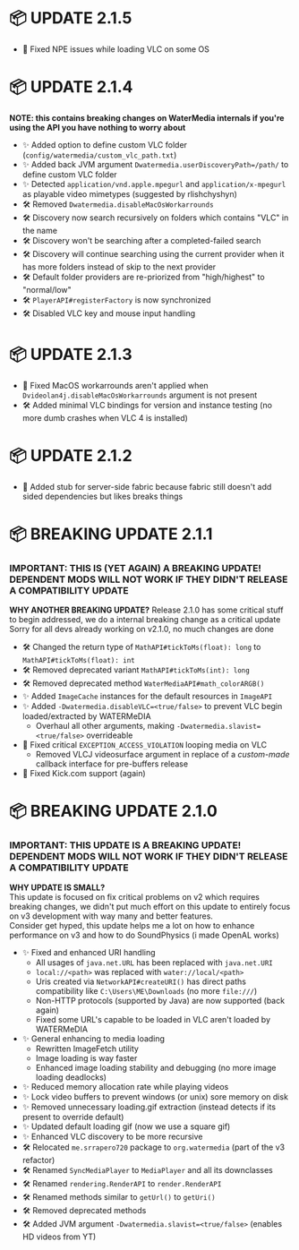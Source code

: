 # 📦 UPDATE 2.1.5
- 🐛 Fixed NPE issues while loading VLC on some OS

# 📦 UPDATE 2.1.4
**NOTE: this contains breaking changes on WaterMedia internals
if you're using the API you have nothing to worry about**
- ✨ Added option to define custom VLC folder (`config/watermedia/custom_vlc_path.txt`)
- ✨ Added back JVM argument `Dwatermedia.userDiscoveryPath=/path/` to define custom VLC folder
- ✨ Detected `application/vnd.apple.mpegurl` and `application/x-mpegurl` as playable video mimetypes (suggested by rlishchyshyn)
- 🛠️ Removed `Dwatermedia.disableMacOsWorkarrounds`
- 🛠️ Discovery now search recursively on folders which contains "VLC" in the name
- 🛠️ Discovery won't be searching after a completed-failed search
- 🛠️ Discovery will continue searching using the current provider when it has more folders instead of skip to the next provider
- 🛠️ Default folder providers are re-priorized from "high/highest" to "normal/low"
- 🛠️ `PlayerAPI#registerFactory` is now synchronized
- 🛠️ Disabled VLC key and mouse input handling

# 📦 UPDATE 2.1.3
- 🐛 Fixed MacOS workarrounds aren't applied when ``Dvideolan4j.disableMacOsWorkarrounds`` argument is not present
- 🛠️ Added minimal VLC bindings for version and instance testing (no more dumb crashes when VLC 4 is installed)

# 📦 UPDATE 2.1.2
- 🐛 Added stub for server-side fabric because fabric still doesn't add sided dependencies but likes breaks things 

# 📦 BREAKING UPDATE 2.1.1
### IMPORTANT: THIS IS (YET AGAIN) A BREAKING UPDATE! DEPENDENT MODS WILL NOT WORK IF THEY DIDN'T RELEASE A COMPATIBILITY UPDATE
**WHY ANOTHER BREAKING UPDATE?**
Release 2.1.0 has some critical stuff to begin addressed, we do a internal breaking change as a critical update
Sorry for all devs already working on v2.1.0, no much changes are done
- 🛠️ Changed the return type of `MathAPI#tickToMs(float): long` to `MathAPI#tickToMs(float): int`
- 🛠️ Removed deprecated variant `MathAPI#tickToMs(int): long`
- 🛠️ Removed deprecated method `WaterMediaAPI#math_colorARGB()`
- ✨ Added `ImageCache` instances for the default resources in `ImageAPI`
- ✨ Added `-Dwatermedia.disableVLC=<true/false>` to prevent VLC begin loaded/extracted by WATERMeDIA
  - Overhaul all other arguments, making `-Dwatermedia.slavist=<true/false>` overrideable
- 🐛 Fixed critical `EXCEPTION_ACCESS_VIOLATION` looping media on VLC
  - Removed VLCJ videosurface argument in replace of a _custom-made_ callback interface for pre-buffers release
- 🐛 Fixed Kick.com support (again)

# 📦 BREAKING UPDATE 2.1.0
### IMPORTANT: THIS UPDATE IS A BREAKING UPDATE! DEPENDENT MODS WILL NOT WORK IF THEY DIDN'T RELEASE A COMPATIBILITY UPDATE
**WHY UPDATE IS SMALL?**<br>
This update is focused on fix critical problems on v2 which requires breaking changes, we didn't put much
effort on this update to entirely focus on v3 development with way many and better features.<br>
Consider get hyped, this update helps me a lot on how to enhance performance on v3 and how to do SoundPhysics (i made OpenAL works)
- ✨ Fixed and enhanced URI handling
  - All usages of `java.net.URL` has been replaced with `java.net.URI`
  - `local://<path>` was replaced with `water://local/<path>`
  - Uris created via `NetworkAPI#createURI()` has direct paths compatibility like `C:\Users\ME\Downloads` (no more `file:///`)
  - Non-HTTP protocols (supported by Java) are now supported (back again)
  - Fixed some URL's capable to be loaded in VLC aren't loaded by WATERMeDIA
- ✨ General enhancing to media loading
  - Rewritten ImageFetch utility
  - Image loading is way faster
  - Enhanced image loading stability and debugging (no more image loading deadlocks)
- ✨ Reduced memory allocation rate while playing videos
- ✨ Lock video buffers to prevent windows (or unix) sore memory on disk
- ✨ Removed unnecessary loading.gif extraction (instead detects if its present to override default)
- ✨ Updated default loading gif (now we use a square gif)
- ✨ Enhanced VLC discovery to be more recursive
- 🛠️ Relocated ``me.srrapero720`` package to `org.watermedia` (part of the v3 refactor)
- 🛠️ Renamed `SyncMediaPlayer` to `MediaPlayer` and all its downclasses
- 🛠️ Renamed `rendering.RenderAPI` to `render.RenderAPI`
- 🛠️ Renamed methods similar to `getUrl()` to `getUri()`
- 🛠️ Removed deprecated methods
- 🛠️ Added JVM argument `-Dwatermedia.slavist=<true/false>` (enables HD videos from YT)